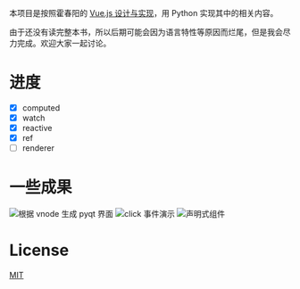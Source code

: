 本项目是按照霍春阳的 [Vue.js 设计与实现](https://book.douban.com/subject/35768338/)，用 Python 实现其中的相关内容。

由于还没有读完整本书，所以后期可能会因为语言特性等原因而烂尾，但是我会尽力完成。欢迎大家一起讨论。

# 进度

- [x] computed
- [x] watch
- [x] reactive
- [x] ref
- [ ] renderer

# 一些成果

![根据 vnode 生成 pyqt 界面](https://dubai-1254282834.cos.ap-nanjing.myqcloud.com/Snipaste_2022-05-26_18-21-52.png?imageMogr2/format/webp)
![click 事件演示](https://dubai-1254282834.cos.ap-nanjing.myqcloud.com/click.gif)
![声明式组件](https://dubai-1254282834.cos.ap-nanjing.myqcloud.com/Snipaste_2022-05-31_16-45-25.png?imageMogr2/format/webp)

# License

[MIT](https://opensource.org/licenses/MIT)